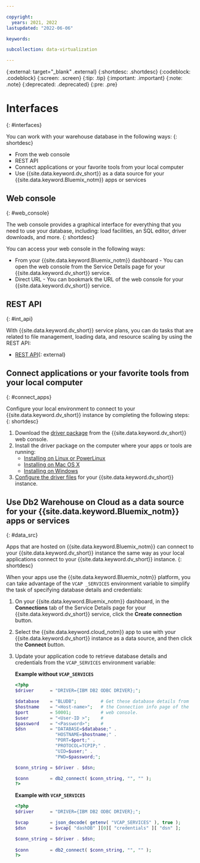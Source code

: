 ```yaml
---

copyright:
  years: 2021, 2022
lastupdated: "2022-06-06"

keywords: 

subcollection: data-virtualization

---
```


{:external: target="_blank" .external}
{:shortdesc: .shortdesc}
{:codeblock: .codeblock}
{:screen: .screen}
{:tip: .tip}
{:important: .important}
{:note: .note}
{:deprecated: .deprecated}
{:pre: .pre}

# Interfaces
{: #interfaces}

You can work with your warehouse database in the following ways:
{: shortdesc}

   * From the web console
   * REST API
   * Connect applications or your favorite tools from your local computer
   * Use {{site.data.keyword.dv_short}} as a data source for your {{site.data.keyword.Bluemix_notm}} apps or services

## Web console
{: #web_console}

The web console provides a graphical interface for everything that you need to use your database, including: load facilities, an SQL editor, driver downloads, and more.
{: shortdesc}

You can access your web console in the following ways:
   * From your {{site.data.keyword.Bluemix_notm}} dashboard - You can open the web console from the Service Details page for your {{site.data.keyword.dv_short}} service.
   * Direct URL - You can bookmark the URL of the web console for your {{site.data.keyword.dv_short}} service.

## REST API
{: #int_api}

With {{site.data.keyword.dv_short}} service plans, you can do tasks that are related to file management, loading data, and resource scaling by using the REST API:
- [REST API](#){: external}


## Connect applications or your favorite tools from your local computer
{: #connect_apps}

Configure your local environment to connect to your {{site.data.keyword.dv_short}} instance by completing the following steps:
{: shortdesc}

1. Download the [driver package](/docs/Db2onCloud/connecting?topic=Db2onCloud-drvr_pkg) from the {{site.data.keyword.dv_short}} web console.
2. Install the driver package on the computer where your apps or tools are running:
   - [Installing on Linux or PowerLinux](/docs/Db2onCloud/connecting?topic=Db2onCloud-drvr_pkg#drvr_install_linux)
   - [Installing on Mac OS X](/docs/Db2onCloud/connecting?topic=Db2onCloud-drvr_pkg#drvr_install_mac)
   - [Installing on Windows](/docs/Db2onCloud/connecting?topic=Db2onCloud-drvr_pkg#drvr_install_windows)
3. [Configure the driver files](/docs/Db2onCloud/connecting?topic=Db2onCloud-drvr_pkg#drvr_cfg_loc_env) for your {{site.data.keyword.dv_short}} instance.

## Use Db2 Warehouse on Cloud as a data source for your {{site.data.keyword.Bluemix_notm}} apps or services
{: #data_src}

Apps that are hosted on {{site.data.keyword.Bluemix_notm}} can connect to your {{site.data.keyword.dv_short}} instance the same way as your local applications connect to your {{site.data.keyword.dv_short}} instance.
{: shortdesc}

When your apps use the {{site.data.keyword.Bluemix_notm}} platform, you can take advantage of the `VCAP _SERVICES` environment variable to simplify the task of specifying database details and credentials:
1. On your {{site.data.keyword.Bluemix_notm}} dashboard, in the **Connections** tab of the Service Details page for your {{site.data.keyword.dv_short}} service, click the **Create connection** button.
2. Select the {{site.data.keyword.cloud_notm}} app to use with your {{site.data.keyword.dv_short}} instance as a data source, and then click the **Connect** button.
3. Update your application code to retrieve database details and credentials from the `VCAP_SERVICES` environment variable:

    **Example without `VCAP_SERVICES`**

    ```php
    <?php
    $driver      = "DRIVER={IBM DB2 ODBC DRIVER};";

    $database    = "BLUDB";         # Get these database details from
    $hostname    = "<Host-name>";   # the Connection info page of the
    $port        = 50001;           # web console.
    $user        = "<User-ID >";    #
    $password    = "<Password>";    #
    $dsn         = "DATABASE=$database;" .
                   "HOSTNAME=$hostname;" .
                   "PORT=$port;" .
                   "PROTOCOL=TCPIP;" .
                   "UID=$user;" .
                   "PWD=$password;";

    $conn_string = $driver . $dsn;

    $conn        = db2_connect( $conn_string, "", "" );
    ?>
    ```

    **Example with `VCAP_SERVICES`**

    ```php
    <?php
    $driver      = "DRIVER={IBM DB2 ODBC DRIVER};";

    $vcap        = json_decode( getenv( "VCAP_SERVICES" ), true );
    $dsn         = $vcap[ "dashDB" ][0][ "credentials" ][ "dsn" ];

    $conn_string = $driver . $dsn;
                                   
    $conn        = db2_connect( $conn_string, "", "" );
    ?>
    ```

